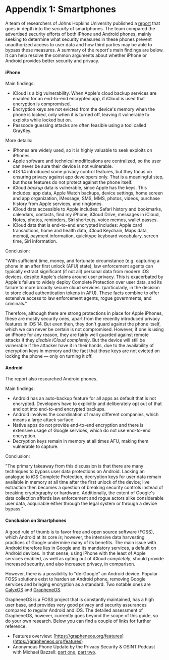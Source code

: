 # Appendix 1: Smartphones

A team of researchers of Johns Hopkins University published a [report](https://securephones.io/) that goes in depth into the _security_ of smartphones. The team compared the advertised security efforts of both iPhone and Android phones, mainly seeking to determine what security measures in these phones prevent unauthorized access to user data and how third parties may be able to bypass these measures. A summary of the report's main findings are below. It can help resolve the common arguments about whether iPhone or Android provides better security and privacy.

#### iPhone

Main findings:

- iCloud is a big vulnerability. When Apple's cloud backup services are enabled for an end-to-end encrypted app, if iCloud is used that encryption is compromised.
- Encryption keys are not evicted from the device's memory when the phone is locked, only when it is turned off, leaving it vulnerable to exploits while locked but on.
- Passcode guessing attacks are often feasible using a tool called GrayKey.

More details:

- iPhones are widely used, so it is highly valuable to seek exploits on iPhones.
- Apple software and technical modifications are centralized, so the user can never be sure their device is not vulnerable.
- iOS 14 introduced some privacy control features, but they focus on ensuring privacy against app developers only. That is a meaningful step, but those features do not protect against the phone itself.
- iCloud _backup_ data is vulnerable, since Apple has the keys. This includes: app data, Apple Watch backups, device settings, home screen and app organization, iMessage, SMS, MMS, photos, videos, purchase history from Apple services, and ringtones.
- iCloud data accessible to Apple includes: Safari history and bookmarks, calendars, contacts, find my iPhone, iCloud Drive, messages in iCloud, Notes, photos, reminders, Siri shortcuts, voice memos, wallet passes.
- iCloud data that is end-to-end encrypted includes: Apple card transactions, home and health data, iCloud Keychain, Maps data, memoji, payment information, quicktype keyboard vocabulary, screen time, Siri information.

Conclusion:

"With sufficient time, money, and fortunate circumstance (e.g. capturing a phone in an after first unlock (AFU) state), law enforcement agents can typically extract significant (if not all) personal data from modern iOS devices, despite Apple's claims around user privacy. This is exacerbated by Apple's failure to widely deploy Complete Protection over user data, and its failure to more broadly secure cloud services. (particularly, in the decision to store cloud authentication tokens in AFU). These facts combine to offer extensive access to law enforcement agents, rogue governments, and criminals."

Therefore, although there are strong protections in place for Apple iPhones, these are mostly security ones, apart from the recently introduced privacy features in iOS 14. But even then, they don't guard against the phone itself, which we can never be certain is not compromised. However, if one is using an iPhone for any reason, they are fairly well guarded against remote attacks if they _disable iCloud completely_. But the device will still be vulnerable if the attacker have it in their hands, due to the availability of encryption keys in memory and the fact that those keys are not evicted on locking the phone –– only on turning it off.

#### Android

The report also researched Android phones. 

Main findings:

- Android has an auto-backup feature for all apps as default that is not encrypted. Developers have to explicitly and deliberately opt out of that and opt into end-to-end encrypted backups.
- Android involves the coordination of many different companies, which means a large attack surface.
- Native apps do not provide end-to-end encryption and there is extensive usage of Google services, which do not use end-to-end encryption.
- Decryption keys remain in memory at all times AFU, making them vulnerable to capture.

Conclusion:

"The primary takeaway from this discussion is that there are many techniques to bypass user data protections on Android. Lacking an analogue to iOS Complete Protection, decryption keys for user data remain available in memory at all time after the first unlock of the device; live extraction then becomes a question of breaking security controls instead of breaking cryptography or hardware. Additionally, the extent of Google's data collection affords law enforcement and rogue actors alike considerable user data, acquirable either through the legal system or through a device bypass."

#### Conclusion on Smartphones

A good rule of thumb is to favor free and open source software (FOSS), which Android at its core _is_; however, the intensive data harvesting practices of Google undermine many of its benefits. The main issue with Android therefore lies in Google and its mandatory services, a default on Android devices. In that sense, using iPhone with the least of Apple services enabled, as well as opting out of iCloud _completely_, should provide increased security, and also increased privacy, in comparison.

However, there _is_ a possibility to "de-Google" an Android device. Popular FOSS solutions exist to harden an Android phone, removing Google services and bringing encryption as a standard. Two notable ones are [CalyxOS](https://calyxos.org/) and [GrapheneOS](https://grapheneos.org/).

GrapheneOS is a FOSS project that is constantly maintained, has a high user base, and provides very good privacy and security assurances compared to regular Android and iOS. The detailed assessment of GrapheneOS, however, currently goes beyond the scope of this guide, so do your own research. Below you can find a couple of links for further reference:

* Features overview: [https://grapheneos.org/features](https://grapheneos.org/features)
* Anonymous Phone Update by the Privacy Security & OSINT Podcast with Michael Bazzell: [part one](https://soundcloud.com/user-98066669/232-anonymous-phone-update-part-i), [part two](https://soundcloud.com/user-98066669/233-anonymous-phone-update-parts-ii-iii).
